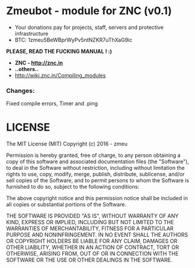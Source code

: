Zmeubot - module for ZNC (v0.1)
===
- Your donations pay for projects, staff, servers and protective infrastructure
- BTC: 1zmeu5BeWBprWyPv5ntNZKR7uThXaG9ic

**PLEASE, READ THE FUCKING MANUAL ! :)**

- **ZNC - http://znc.in**
- **..others..**
- http://wiki.znc.in/Compiling_modules

### Changes:
Fixed compile errors, Timer and .ping

LICENSE
===
The MIT License (MIT) Copyright (c) 2016 - zmeu

Permission is hereby granted, free of charge, to any person obtaining a copy of this software and associated documentation files (the "Software"), to deal in the Software without restriction, including without limitation the rights to use, copy, modify, merge, publish, distribute, sublicense, and/or sell copies of the Software, and to permit persons to whom the Software is furnished to do so, subject to the following conditions:

The above copyright notice and this permission notice shall be included in all copies or substantial portions of the Software.

THE SOFTWARE IS PROVIDED "AS IS", WITHOUT WARRANTY OF ANY KIND, EXPRESS OR IMPLIED, INCLUDING BUT NOT LIMITED TO THE WARRANTIES OF MERCHANTABILITY, FITNESS FOR A PARTICULAR PURPOSE AND NONINFRINGEMENT. IN NO EVENT SHALL THE AUTHORS OR COPYRIGHT HOLDERS BE LIABLE FOR ANY CLAIM, DAMAGES OR OTHER LIABILITY, WHETHER IN AN ACTION OF CONTRACT, TORT OR OTHERWISE, ARISING FROM, OUT OF OR IN CONNECTION WITH THE SOFTWARE OR THE USE OR OTHER DEALINGS IN THE SOFTWARE.
